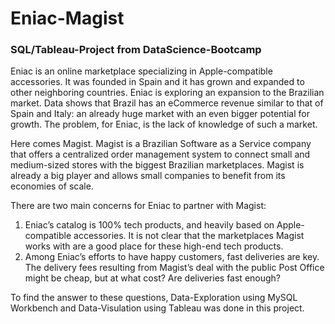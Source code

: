 # Eniac-Magist
### SQL/Tableau-Project from DataScience-Bootcamp


Eniac is an online marketplace specializing in Apple-compatible accessories. It was founded in Spain and it has grown and expanded to other neighboring countries.
Eniac is exploring an expansion to the Brazilian market. Data shows that Brazil has an eCommerce revenue similar to that of Spain and Italy: an already huge market with an even bigger potential for growth. The problem, for Eniac, is the lack of knowledge of such a market.

Here comes Magist. Magist is a Brazilian Software as a Service company that offers a centralized order management system to connect small and medium-sized stores with the biggest Brazilian marketplaces. Magist is already a big player and allows small companies to benefit from its economies of scale.

There are two main concerns for Eniac to partner with Magist:

1. Eniac’s catalog is 100% tech products, and heavily based on Apple-compatible accessories. It is not clear that the marketplaces Magist works with are a good place for these high-end tech products.
2. Among Eniac’s efforts to have happy customers, fast deliveries are key. The delivery fees resulting from Magist’s deal with the public Post Office might be cheap, but at what cost? Are deliveries fast enough?


To find the answer to these questions, Data-Exploration using MySQL Workbench and Data-Visulation using Tableau was done in this project.
